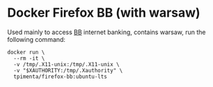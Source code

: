 # Docker Firefox BB (with warsaw)

Used mainly to access [BB](http://www.bb.com.br) internet banking, contains warsaw, run the following command:

    docker run \
      --rm -it \
      -v /tmp/.X11-unix:/tmp/.X11-unix \
      -v "$XAUTHORITY:/tmp/.Xauthority" \
      tpimenta/firefox-bb:ubuntu-lts
